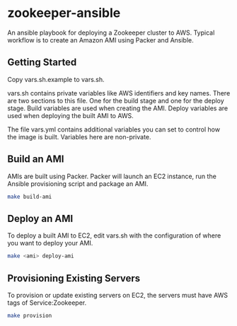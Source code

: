# zookeeper-ansible

An ansible playbook for deploying a Zookeeper cluster to AWS. Typical workflow
is to create an Amazon AMI using Packer and Ansible.

## Getting Started

Copy vars.sh.example to vars.sh.

vars.sh contains private variables like AWS identifiers and key names. There are
two sections to this file. One for the build stage and one for the deploy stage.
Build variables are used when creating the AMI. Deploy variables are used when
deploying the built AMI to AWS.

The file vars.yml contains additional variables you can set to control how the
image is built. Variables here are non-private.

## Build an AMI

AMIs are built using Packer. Packer will launch an EC2 instance, run the Ansible
provisioning script and package an AMI.

```bash
make build-ami
```

## Deploy an AMI

To deploy a built AMI to EC2, edit vars.sh with the configuration of where you
want to deploy your AMI.

```bash
make <ami> deploy-ami
```

## Provisioning Existing Servers

To provision or update existing servers on EC2, the servers must have AWS tags
of Service:Zookeeper.

```bash
make provision
```
